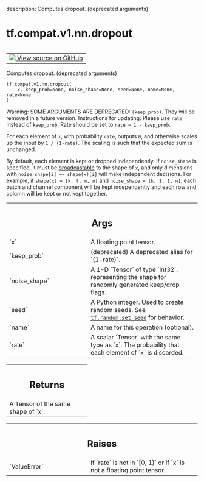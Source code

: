 description: Computes dropout. (deprecated arguments)

<div itemscope itemtype="http://developers.google.com/ReferenceObject">
<meta itemprop="name" content="tf.compat.v1.nn.dropout" />
<meta itemprop="path" content="Stable" />
</div>

# tf.compat.v1.nn.dropout

<!-- Insert buttons and diff -->

<table class="tfo-notebook-buttons tfo-api nocontent" align="left">
<td>
  <a target="_blank" href="https://github.com/tensorflow/tensorflow/blob/r2.3/tensorflow/python/ops/nn_ops.py#L4890-L4942">
    <img src="https://www.tensorflow.org/images/GitHub-Mark-32px.png" />
    View source on GitHub
  </a>
</td>
</table>



Computes dropout. (deprecated arguments)

<pre class="devsite-click-to-copy prettyprint lang-py tfo-signature-link">
<code>tf.compat.v1.nn.dropout(
    x, keep_prob=None, noise_shape=None, seed=None, name=None, rate=None
)
</code></pre>



<!-- Placeholder for "Used in" -->

Warning: SOME ARGUMENTS ARE DEPRECATED: `(keep_prob)`. They will be removed in a future version.
Instructions for updating:
Please use `rate` instead of `keep_prob`. Rate should be set to `rate = 1 - keep_prob`.

For each element of `x`, with probability `rate`, outputs `0`, and otherwise
scales up the input by `1 / (1-rate)`. The scaling is such that the expected
sum is unchanged.

By default, each element is kept or dropped independently.  If `noise_shape`
is specified, it must be
[broadcastable](http://docs.scipy.org/doc/numpy/user/basics.broadcasting.html)
to the shape of `x`, and only dimensions with `noise_shape[i] == shape(x)[i]`
will make independent decisions.  For example, if `shape(x) = [k, l, m, n]`
and `noise_shape = [k, 1, 1, n]`, each batch and channel component will be
kept independently and each row and column will be kept or not kept together.

<!-- Tabular view -->
 <table class="responsive fixed orange">
<colgroup><col width="214px"><col></colgroup>
<tr><th colspan="2"><h2 class="add-link">Args</h2></th></tr>

<tr>
<td>
`x`
</td>
<td>
A floating point tensor.
</td>
</tr><tr>
<td>
`keep_prob`
</td>
<td>
(deprecated) A deprecated alias for `(1-rate)`.
</td>
</tr><tr>
<td>
`noise_shape`
</td>
<td>
A 1-D `Tensor` of type `int32`, representing the
shape for randomly generated keep/drop flags.
</td>
</tr><tr>
<td>
`seed`
</td>
<td>
A Python integer. Used to create random seeds. See
<a href="../../../../tf/random/set_seed.md"><code>tf.random.set_seed</code></a> for behavior.
</td>
</tr><tr>
<td>
`name`
</td>
<td>
A name for this operation (optional).
</td>
</tr><tr>
<td>
`rate`
</td>
<td>
A scalar `Tensor` with the same type as `x`. The probability that each
element of `x` is discarded.
</td>
</tr>
</table>



<!-- Tabular view -->
 <table class="responsive fixed orange">
<colgroup><col width="214px"><col></colgroup>
<tr><th colspan="2"><h2 class="add-link">Returns</h2></th></tr>
<tr class="alt">
<td colspan="2">
A Tensor of the same shape of `x`.
</td>
</tr>

</table>



<!-- Tabular view -->
 <table class="responsive fixed orange">
<colgroup><col width="214px"><col></colgroup>
<tr><th colspan="2"><h2 class="add-link">Raises</h2></th></tr>

<tr>
<td>
`ValueError`
</td>
<td>
If `rate` is not in `[0, 1)` or if `x` is not a floating
point tensor.
</td>
</tr>
</table>

